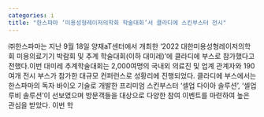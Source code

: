 ```yaml
---
categories: i
title: "한스파마 ‘미용성형레이저의학회 학술대회’서 클라디에 스킨부스터 전시"
---
```

㈜한스파마는 지난 9월 18일 양재aT센터에서 개최한 ‘2022 대한미용성형레이저의학회 미용의료기기 박람회 및 추계 학술대회(이하 대미레)’에 클라디에 부스로 참가했다고 전했다.이번 대미레 추계학술대회는 2,000여명의 국내외 의료진 및 업계 관계자와 190여개 전시 부스가 참가한 대규모 컨퍼런스로 성황리에 진행되었다. 클라디에 부스에서는 한스파마의 독자 바이오 기술로 개발한 프리미엄 스킨부스터 ‘셀업 다이아 솔루션’, ‘셀업 루비 솔루션’이 선보였으며 방문객들을 대상으로 다양한 참여 이벤트를 마련하여 높은 관심을 받았다. 이번 학